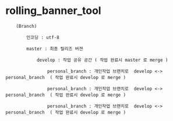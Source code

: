 # rolling_banner_tool
	

	
		(Branch)

			인코딩 : utf-8

			master : 최종 릴리즈 버젼 

				develop : 작업 공유 공간 ( 작업 완료시 master 로 merge )

					personal_branch : 개인작업 브랜치로  develop <-> personal_branch  ( 작업 완료시 develop 로 merge )

					personal_branch : 개인작업 브랜치로  develop <-> personal_branch  ( 작업 완료시 develop 로 merge )

					personal_branch : 개인작업 브랜치로  develop <-> personal_branch  ( 작업 완료시 develop 로 merge )



	

